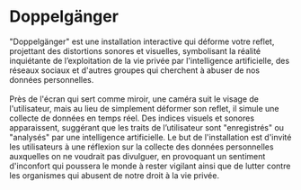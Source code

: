 # Doppelgänger

 "Doppelgänger" est une installation interactive qui déforme votre reflet, projettant des distortions sonores et visuelles, symbolisant la réalité inquiétante de l’exploitation de la vie privée par l'intelligence artificielle, des réseaux sociaux et d'autres groupes qui cherchent à abuser de nos données personnelles.
 <br>
 <br>
 Près de l'écran qui sert comme miroir, une caméra suit le visage de l'utilisateur, mais au lieu de simplement déformer son reflet, il simule une collecte de données en temps réel. Des indices visuels et sonores apparaissent, suggérant que les traits de l’utilisateur sont "enregistrés" ou "analysés" par une intelligence artificielle. Le but de l'installation est d'invité les utilisateurs à une réflexion sur la collecte des données personnelles auxquelles on ne voudrait pas divulguer, en provoquant un sentiment d'inconfort qui poussera le monde à rester vigilant ainsi que de lutter contre les organismes qui abusent de notre droit à la vie privée.